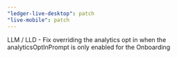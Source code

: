 ```yaml
---
"ledger-live-desktop": patch
"live-mobile": patch
---
```


LLM / LLD - Fix overriding the analytics opt in when the analyticsOptInPrompt is only enabled for the Onboarding
